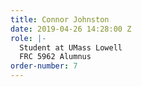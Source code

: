 ```yaml
---
title: Connor Johnston
date: 2019-04-26 14:28:00 Z
role: |-
  Student at UMass Lowell
  FRC 5962 Alumnus
order-number: 7
---
```


